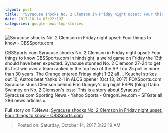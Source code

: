 ```yaml
---
layout: post
title:  "Syracuse shocks No. 2 Clemson in Friday night upset: Four things to know - CBSSports.com"
date: 2017-10-14 03:22:19Z
categories: google-news-top-stories
---
```


![Syracuse shocks No. 2 Clemson in Friday night upset: Four things to know - CBSSports.com](https://sportshub.cbsistatic.com/i/r/2017/10/14/f8cc8c1d-f126-4a42-a90b-9df44b67ff38/thumbnail/770x433/ee0ea023e45cbf031a2dedf3872430e1/syracuse-celebrating-clemson.jpg)

CBSSports.com Syracuse shocks No. 2 Clemson in Friday night upset: Four things to know CBSSports.com In hindsight, a weird game on Friday the 13th should have been expected. Syracuse stunned No. 2 Clemson 27-24 to get its first win over a team ranked in the top two of the AP Top 25 poll in more than 30 years. The Orange entered Friday night 1-22 all ... Keuchel strikes out 10, Astros beat Yanks 2-1 in ALCS opener (Oct 13, 2017) FOXSports.com Syracuse stuns Clemson behind Eric Dungey's big night ESPN (blog) Dabo Swinney on No. 2 Clemson's loss: 'This is a story about Syracuse' Syracuse.com Sporting News - Yahoo Sports - OregonLive.com - SFGate all 286 news articles »


Full story on F3News: [Syracuse shocks No. 2 Clemson in Friday night upset: Four things to know - CBSSports.com](http://www.f3nws.com/n/MX2aTC)

> Posted on: Saturday, October 14, 2017 3:22:19 AM
